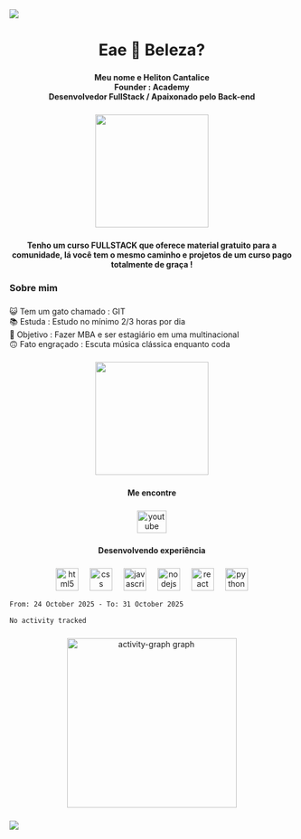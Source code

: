 <div>
  <img style="100%" src="https://capsule-render.vercel.app/api?type=slice&height=100&section=header&reversal=false&fontSize=70&fontColor=FFFFFF&fontAlign=50&fontAlignY=50&stroke=-&descSize=20&descAlign=50&descAlignY=50&color=undefined"  />
</div>

###

<h1 align="center">Eae 👋 Beleza?</h1>

###

<h4 align="center">Meu nome e Heliton Cantalice <br>Founder : Academy<br>Desenvolvedor FullStack / Apaixonado pelo Back-end</h4>

###

<div align="center">
  <img height="200" src="https://i.imgflip.com/a8wmb1.gif"  />
</div>

###

<h4 align="center">Tenho um curso FULLSTACK que oferece material gratuito para a comunidade, lá você tem o mesmo caminho e projetos de um curso pago totalmente de graça !</h4>

###

<h3 align="left">Sobre mim</h3>

###

<p align="left">😺 Tem um gato chamado : GIT<br>📚 Estuda : Estudo no mínimo 2/3 horas por dia <br>🎯 Objetivo : Fazer MBA e ser estagiário em uma multinacional<br>🙃 Fato engraçado : Escuta música clássica enquanto coda</p>

###

<div align="center">
  <img height="200" src="https://i.imgflip.com/a8wlt9.gif"  />
</div>

###

<h4 align="center">Me encontre</h4>

###

<div align="center">
  <a href="https://www.youtube.com/@EscolaAcademy" target="_blank">
    <img src="https://raw.githubusercontent.com/maurodesouza/profile-readme-generator/master/src/assets/icons/social/youtube/default.svg" width="52" height="40" alt="youtube logo"  />
  </a>
</div>

###

<h4 align="center">Desenvolvendo experiência</h4>

###

<div align="center">
  <img src="https://img.shields.io/badge/HTML5-E34F26?logo=html5&logoColor=white&style=for-the-badge" height="40" alt="html5 logo"  />
  <img width="12" />
  <img src="https://img.shields.io/badge/CSS-1572B6?logo=css&logoColor=white&style=for-the-badge" height="40" alt="css logo"  />
  <img width="12" />
  <img src="https://img.shields.io/badge/JavaScript-F7DF1E?logo=javascript&logoColor=black&style=for-the-badge" height="40" alt="javascript logo"  />
  <img width="12" />
  <img src="https://img.shields.io/badge/Node.js-339933?logo=nodedotjs&logoColor=white&style=for-the-badge" height="40" alt="nodejs logo"  />
  <img width="12" />
  <img src="https://img.shields.io/badge/React-61DAFB?logo=react&logoColor=black&style=for-the-badge" height="40" alt="react logo"  />
  <img width="12" />
  <img src="https://img.shields.io/badge/Python-3776AB?logo=python&logoColor=white&style=for-the-badge" height="40" alt="python logo"  />
</div>
<!--START_SECTION:waka-->

```txt
From: 24 October 2025 - To: 31 October 2025

No activity tracked
```

<!--END_SECTION:waka-->

###

<div align="center">
  <img src="https://github-readme-activity-graph.vercel.app/graph?username=helitoncantalice-dev&radius=16&theme=high-contrast&area=true&order=5&custom_title=Contribui%C3%A7%C3%B5es%20para%20a%20comunidade" height="300" alt="activity-graph graph"  />
</div>

###

<div>
  <img style="100%" src="https://capsule-render.vercel.app/api?type=slice&height=100&section=footer&reversal=false&fontSize=70&fontColor=FFFFFF&fontAlign=50&fontAlignY=50&stroke=-&descSize=20&descAlign=50&descAlignY=50&theme=dark"  />
</div>

###
